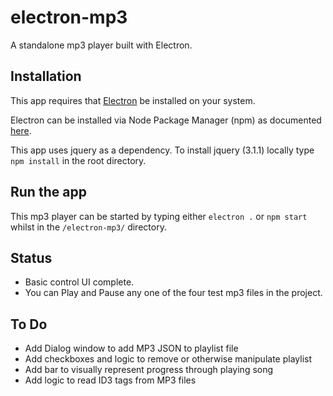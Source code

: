 # electron-mp3
A standalone mp3 player built with Electron.

## Installation
This app requires that [Electron](http://electron.atom.io/) be installed on your system.

Electron can be installed via Node Package Manager (npm) as documented [here](https://www.npmjs.com/package/electron).

This app uses jquery as a dependency. To install jquery (3.1.1) locally type `npm install` in the root directory.


## Run the app
This mp3 player can be started by typing either `electron .` or `npm start` whilst in the `/electron-mp3/` directory.

## Status
* Basic control UI complete.
* You can Play and Pause any one of the four test mp3 files in the project.

## To Do
* Add Dialog window to add MP3 JSON to playlist file
* Add checkboxes and logic to remove or otherwise manipulate playlist
* Add bar to visually represent progress through playing song
* Add logic to read ID3 tags from MP3 files
